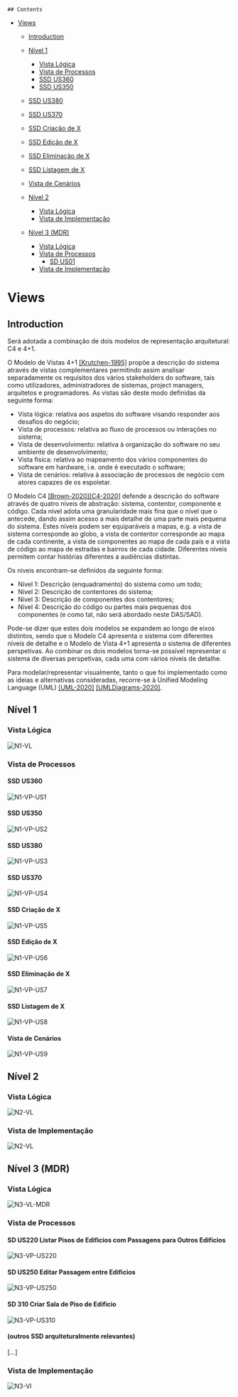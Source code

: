 	## Contents
- [Views](#views)
	- [Introduction]()
	- [Nível 1](#nível-1)
		- [Vista Lógica](#vista-lógica)
		- [Vista de Processos](#vista-de-processos)
       - [SSD US360](#ssd-us360)
       - [SSD US350](#ssd-us350)
    - [SSD US380](#ssd-us380)
    - [SSD US370](#ssd-us370)
    - [SSD Criação de X](#ssd-criação-de-x)
    - [SSD Edição de X](#ssd-edição-de-x)
    - [SSD Eliminação de X](#ssd-eliminação-de-x)
    - [SSD Listagem de X](#ssd-listagem-de-x)
    - [Vista de Cenários](#vista-de-cenários)

    - [Nível 2](#nível-2)
      - [Vista Lógica](#vista-lógica-1)
      - [Vista de Implementação](#vista-de-implementação)
    - [Nível 3 (MDR)](#nível-3-mdr)
      - [Vista Lógica](#vista-lógica-2)
      - [Vista de Processos](#vista-de-processos)
        - [SD US01](#sd-us01)
      - [Vista de Implementação](#vista-de-implementação-1)

# Views

## Introduction
Será adotada a combinação de dois modelos de representação arquitetural: C4 e 4+1.

O Modelo de Vistas 4+1 [[Krutchen-1995]](References.md#Kruchten-1995) propõe a descrição do sistema através de vistas complementares permitindo assim analisar separadamente os requisitos dos vários stakeholders do software, tais como utilizadores, administradores de sistemas, project managers, arquitetos e programadores. As vistas são deste modo definidas da seguinte forma:

- Vista lógica: relativa aos aspetos do software visando responder aos desafios do negócio;
- Vista de processos: relativa ao fluxo de processos ou interações no sistema;
- Vista de desenvolvimento: relativa à organização do software no seu ambiente de desenvolvimento;
- Vista física: relativa ao mapeamento dos vários componentes do software em hardware, i.e. onde é executado o software;
- Vista de cenários: relativa à associação de processos de negócio com atores capazes de os espoletar.

O Modelo C4 [[Brown-2020]](References.md#Brown-2020)[[C4-2020]](References.md#C4-2020) defende a descrição do software através de quatro níveis de abstração: sistema, contentor, componente e código. Cada nível adota uma granularidade mais fina que o nível que o antecede, dando assim acesso a mais detalhe de uma parte mais pequena do sistema. Estes níveis podem ser equiparáveis a mapas, e.g. a vista de sistema corresponde ao globo, a vista de contentor corresponde ao mapa de cada continente, a vista de componentes ao mapa de cada país e a vista de código ao mapa de estradas e bairros de cada cidade.
Diferentes níveis permitem contar histórias diferentes a audiências distintas.

Os níveis encontram-se definidos da seguinte forma:
- Nível 1: Descrição (enquadramento) do sistema como um todo;
- Nível 2: Descrição de contentores do sistema;
- Nível 3: Descrição de componentes dos contentores;
- Nível 4: Descrição do código ou partes mais pequenas dos componentes (e como tal, não será abordado neste DAS/SAD).

Pode-se dizer que estes dois modelos se expandem ao longo de eixos distintos, sendo que o Modelo C4 apresenta o sistema com diferentes níveis de detalhe e o Modelo de Vista 4+1 apresenta o sistema de diferentes perspetivas. Ao combinar os dois modelos torna-se possível representar o sistema de diversas perspetivas, cada uma com vários níveis de detalhe.

Para modelar/representar visualmente, tanto o que foi implementado como as ideias e alternativas consideradas, recorre-se à Unified Modeling Language (UML) [[UML-2020]](References.md#UML-2020) [[UMLDiagrams-2020]](References.md#UMLDiagrams-2020).

## Nível 1
### Vista Lógica

![N1-VL](diagramas/nivel1/VistaLógicaNVL1.jpg)

### Vista de Processos
#### SSD US360
![N1-VP-US1](diagramas/nivel1/AdicionarRobot_SSD.jpg)

#### SSD US350
![N1-VP-US2](diagramas/nivel1/AdicionarTipoRobo_SSD.jpg)

#### SSD US380
![N1-VP-US3](diagramas/nivel1/ConsultarFrota_SSD.jpg)

#### SSD US370
![N1-VP-US4](diagramas/nivel1/InibirRobot_SSD.jpg)

#### SSD Criação de X
![N1-VP-US5](diagramas/nivel1/VistaProcessosNvl1_CriarX.jpg)

#### SSD Edição de X
![N1-VP-US6](diagramas/nivel1/VistaProcessosNVL1_editarX.jpg)

#### SSD Eliminação de X
![N1-VP-US7](diagramas/nivel1/VistaProcessosNvl1_eliminarX.jpg)

#### SSD Listagem de X
![N1-VP-US8](diagramas/nivel1/VistaProcessosNVL1_ListarX.jpg)

#### Vista de Cenários
![N1-VP-US9](diagramas/nivel1/VistaCenarios.jpg)

## Nível 2
### Vista Lógica

![N2-VL](diagramas/nivel2/VistaLógicaNVL2.jpg)
### Vista de Implementação
![N2-VL](diagramas/nivel2/VistaImplementacaoNVL2.jpg)

## Nível 3 (MDR)
### Vista Lógica
![N3-VL-MDR](diagramas/nivel3/VistaLógicaNVL3.jpg)

### Vista de Processos

#### SD US220 Listar Pisos de Edificios com Passagens para Outros Edificios
![N3-VP-US220](diagramas/nivel3/ListFloorsWithPathways_SSD_NVL3.jpg)

#### SD US250 Editar Passagem entre Edificios
![N3-VP-US250](diagramas/nivel3/UpdatePathway_SSD_NVL3.jpg)

#### SD 310 Criar Sala de Piso de Edificio
![N3-VP-US310](diagramas/nivel3/CreateRoom_SSD_NVL3.jpg)

#### (outros SSD arquiteturalmente relevantes)
[...]

### Vista de Implementação
![N3-VI](diagramas/nivel3/VistaImplementacaoNVL3_GI.jpg)
